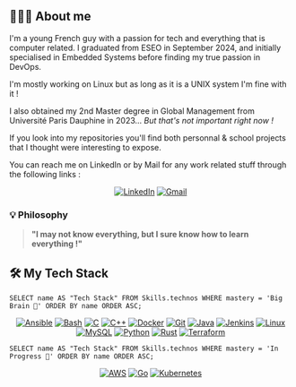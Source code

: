 ## 🙋🏻‍♂️ About me

I'm a young French guy with a passion for tech and everything that is computer related. I graduated from ESEO in September 2024, and initially specialised in Embedded Systems before finding my true passion in DevOps.

I'm mostly working on Linux but as long as it is a UNIX system I'm fine with it !

I also obtained my 2nd Master degree in Global Management from Université Paris Dauphine in 2023... *But that's not important right now !*

If you look into my repositories you'll find both personnal & school projects that I thought were interesting to expose.

You can reach me on LinkedIn or by Mail for any work related stuff through the following links :

<p align="center">
  <a href="https://www.linkedin.com/in/milo-koson/"><img src="https://skillicons.dev/icons?i=linkedin" alt="LinkedIn"></a>
  <a href="mailto:kosonmilo@gmail.com"><img src="https://skillicons.dev/icons?i=gmail" alt="Gmail"></a>
</p>

### 💡 Philosophy

> **"I may not know everything, but I sure know how to learn everything !"**

## 🛠️ My Tech Stack

```
SELECT name AS "Tech Stack" FROM Skills.technos WHERE mastery = 'Big Brain 🧠' ORDER BY name ORDER ASC;
```

<p align="center">
  <a href="https://www.redhat.com/en/ansible-collaborative"><img src="https://skillicons.dev/icons?i=ansible" alt="Ansible"></a>
  <a href="https://www.gnu.org/software/bash/"><img src="https://skillicons.dev/icons?i=bash" alt="Bash"></a>
  <a href="https://www.gnu.org/software/gcc/"><img src="https://skillicons.dev/icons?i=c" alt="C"></a>
  <a href="https://isocpp.org/"><img src="https://skillicons.dev/icons?i=cpp" alt="C++"></a>
  <a href="https://www.docker.com/"><img src="https://skillicons.dev/icons?i=docker" alt="Docker"></a>
  <a href="https://git-scm.com/"><img src="https://skillicons.dev/icons?i=git" alt="Git"></a>
  <a href="https://www.java.com/en/"><img src="https://skillicons.dev/icons?i=java" alt="Java"></a>
  <a href="https://www.jenkins.io/"><img src="https://skillicons.dev/icons?i=jenkins" alt="Jenkins"></a>
  <a href="https://www.linux.org/"><img src="https://skillicons.dev/icons?i=linux" alt="Linux"></a>
  <a href="https://www.mysql.com/"><img src="https://skillicons.dev/icons?i=mysql" alt="MySQL"></a>
  <a href="https://www.python.org/"><img src="https://skillicons.dev/icons?i=py" alt="Python"></a>
  <a href="https://www.rust-lang.org/"><img src="https://skillicons.dev/icons?i=rust" alt="Rust"></a>
  <a href="https://developer.hashicorp.com/terraform"><img src="https://skillicons.dev/icons?i=terraform" alt="Terraform"></a>
</p>

```
SELECT name AS "Tech Stack" FROM Skills.technos WHERE mastery = 'In Progress 🔨' ORDER BY name ORDER ASC;
```

<p align="center">
  <a href="https://aws.amazon.com/?nc1=h_ls"><img src="https://skillicons.dev/icons?i=aws" alt="AWS"></a>
  <a href="https://go.dev/"><img src="https://skillicons.dev/icons?i=go" alt="Go"></a>
  <a href="https://kubernetes.io/"><img src="https://skillicons.dev/icons?i=kubernetes" alt="Kubernetes"></a>
</p>
